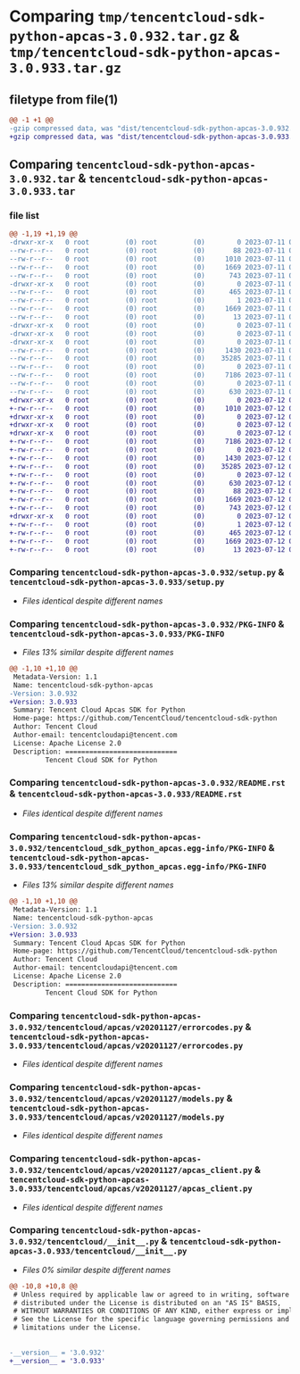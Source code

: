 # Comparing `tmp/tencentcloud-sdk-python-apcas-3.0.932.tar.gz` & `tmp/tencentcloud-sdk-python-apcas-3.0.933.tar.gz`

## filetype from file(1)

```diff
@@ -1 +1 @@
-gzip compressed data, was "dist/tencentcloud-sdk-python-apcas-3.0.932.tar", last modified: Tue Jul 11 00:29:59 2023, max compression
+gzip compressed data, was "dist/tencentcloud-sdk-python-apcas-3.0.933.tar", last modified: Wed Jul 12 00:18:55 2023, max compression
```

## Comparing `tencentcloud-sdk-python-apcas-3.0.932.tar` & `tencentcloud-sdk-python-apcas-3.0.933.tar`

### file list

```diff
@@ -1,19 +1,19 @@
-drwxr-xr-x   0 root         (0) root         (0)        0 2023-07-11 00:29:59.000000 tencentcloud-sdk-python-apcas-3.0.932/
--rw-r--r--   0 root         (0) root         (0)       88 2023-07-11 00:29:59.000000 tencentcloud-sdk-python-apcas-3.0.932/setup.cfg
--rw-r--r--   0 root         (0) root         (0)     1010 2023-07-11 00:29:59.000000 tencentcloud-sdk-python-apcas-3.0.932/setup.py
--rw-r--r--   0 root         (0) root         (0)     1669 2023-07-11 00:29:59.000000 tencentcloud-sdk-python-apcas-3.0.932/PKG-INFO
--rw-r--r--   0 root         (0) root         (0)      743 2023-07-11 00:29:59.000000 tencentcloud-sdk-python-apcas-3.0.932/README.rst
-drwxr-xr-x   0 root         (0) root         (0)        0 2023-07-11 00:29:59.000000 tencentcloud-sdk-python-apcas-3.0.932/tencentcloud_sdk_python_apcas.egg-info/
--rw-r--r--   0 root         (0) root         (0)      465 2023-07-11 00:29:59.000000 tencentcloud-sdk-python-apcas-3.0.932/tencentcloud_sdk_python_apcas.egg-info/SOURCES.txt
--rw-r--r--   0 root         (0) root         (0)        1 2023-07-11 00:29:59.000000 tencentcloud-sdk-python-apcas-3.0.932/tencentcloud_sdk_python_apcas.egg-info/dependency_links.txt
--rw-r--r--   0 root         (0) root         (0)     1669 2023-07-11 00:29:59.000000 tencentcloud-sdk-python-apcas-3.0.932/tencentcloud_sdk_python_apcas.egg-info/PKG-INFO
--rw-r--r--   0 root         (0) root         (0)       13 2023-07-11 00:29:59.000000 tencentcloud-sdk-python-apcas-3.0.932/tencentcloud_sdk_python_apcas.egg-info/top_level.txt
-drwxr-xr-x   0 root         (0) root         (0)        0 2023-07-11 00:29:59.000000 tencentcloud-sdk-python-apcas-3.0.932/tencentcloud/
-drwxr-xr-x   0 root         (0) root         (0)        0 2023-07-11 00:29:59.000000 tencentcloud-sdk-python-apcas-3.0.932/tencentcloud/apcas/
-drwxr-xr-x   0 root         (0) root         (0)        0 2023-07-11 00:29:59.000000 tencentcloud-sdk-python-apcas-3.0.932/tencentcloud/apcas/v20201127/
--rw-r--r--   0 root         (0) root         (0)     1430 2023-07-11 00:29:59.000000 tencentcloud-sdk-python-apcas-3.0.932/tencentcloud/apcas/v20201127/errorcodes.py
--rw-r--r--   0 root         (0) root         (0)    35285 2023-07-11 00:29:59.000000 tencentcloud-sdk-python-apcas-3.0.932/tencentcloud/apcas/v20201127/models.py
--rw-r--r--   0 root         (0) root         (0)        0 2023-07-11 00:29:59.000000 tencentcloud-sdk-python-apcas-3.0.932/tencentcloud/apcas/v20201127/__init__.py
--rw-r--r--   0 root         (0) root         (0)     7186 2023-07-11 00:29:59.000000 tencentcloud-sdk-python-apcas-3.0.932/tencentcloud/apcas/v20201127/apcas_client.py
--rw-r--r--   0 root         (0) root         (0)        0 2023-07-11 00:29:59.000000 tencentcloud-sdk-python-apcas-3.0.932/tencentcloud/apcas/__init__.py
--rw-r--r--   0 root         (0) root         (0)      630 2023-07-11 00:29:59.000000 tencentcloud-sdk-python-apcas-3.0.932/tencentcloud/__init__.py
+drwxr-xr-x   0 root         (0) root         (0)        0 2023-07-12 00:18:55.000000 tencentcloud-sdk-python-apcas-3.0.933/
+-rw-r--r--   0 root         (0) root         (0)     1010 2023-07-12 00:18:55.000000 tencentcloud-sdk-python-apcas-3.0.933/setup.py
+drwxr-xr-x   0 root         (0) root         (0)        0 2023-07-12 00:18:55.000000 tencentcloud-sdk-python-apcas-3.0.933/tencentcloud/
+drwxr-xr-x   0 root         (0) root         (0)        0 2023-07-12 00:18:55.000000 tencentcloud-sdk-python-apcas-3.0.933/tencentcloud/apcas/
+drwxr-xr-x   0 root         (0) root         (0)        0 2023-07-12 00:18:55.000000 tencentcloud-sdk-python-apcas-3.0.933/tencentcloud/apcas/v20201127/
+-rw-r--r--   0 root         (0) root         (0)     7186 2023-07-12 00:18:55.000000 tencentcloud-sdk-python-apcas-3.0.933/tencentcloud/apcas/v20201127/apcas_client.py
+-rw-r--r--   0 root         (0) root         (0)        0 2023-07-12 00:18:55.000000 tencentcloud-sdk-python-apcas-3.0.933/tencentcloud/apcas/v20201127/__init__.py
+-rw-r--r--   0 root         (0) root         (0)     1430 2023-07-12 00:18:55.000000 tencentcloud-sdk-python-apcas-3.0.933/tencentcloud/apcas/v20201127/errorcodes.py
+-rw-r--r--   0 root         (0) root         (0)    35285 2023-07-12 00:18:55.000000 tencentcloud-sdk-python-apcas-3.0.933/tencentcloud/apcas/v20201127/models.py
+-rw-r--r--   0 root         (0) root         (0)        0 2023-07-12 00:18:55.000000 tencentcloud-sdk-python-apcas-3.0.933/tencentcloud/apcas/__init__.py
+-rw-r--r--   0 root         (0) root         (0)      630 2023-07-12 00:18:55.000000 tencentcloud-sdk-python-apcas-3.0.933/tencentcloud/__init__.py
+-rw-r--r--   0 root         (0) root         (0)       88 2023-07-12 00:18:55.000000 tencentcloud-sdk-python-apcas-3.0.933/setup.cfg
+-rw-r--r--   0 root         (0) root         (0)     1669 2023-07-12 00:18:55.000000 tencentcloud-sdk-python-apcas-3.0.933/PKG-INFO
+-rw-r--r--   0 root         (0) root         (0)      743 2023-07-12 00:18:55.000000 tencentcloud-sdk-python-apcas-3.0.933/README.rst
+drwxr-xr-x   0 root         (0) root         (0)        0 2023-07-12 00:18:55.000000 tencentcloud-sdk-python-apcas-3.0.933/tencentcloud_sdk_python_apcas.egg-info/
+-rw-r--r--   0 root         (0) root         (0)        1 2023-07-12 00:18:55.000000 tencentcloud-sdk-python-apcas-3.0.933/tencentcloud_sdk_python_apcas.egg-info/dependency_links.txt
+-rw-r--r--   0 root         (0) root         (0)      465 2023-07-12 00:18:55.000000 tencentcloud-sdk-python-apcas-3.0.933/tencentcloud_sdk_python_apcas.egg-info/SOURCES.txt
+-rw-r--r--   0 root         (0) root         (0)     1669 2023-07-12 00:18:55.000000 tencentcloud-sdk-python-apcas-3.0.933/tencentcloud_sdk_python_apcas.egg-info/PKG-INFO
+-rw-r--r--   0 root         (0) root         (0)       13 2023-07-12 00:18:55.000000 tencentcloud-sdk-python-apcas-3.0.933/tencentcloud_sdk_python_apcas.egg-info/top_level.txt
```

### Comparing `tencentcloud-sdk-python-apcas-3.0.932/setup.py` & `tencentcloud-sdk-python-apcas-3.0.933/setup.py`

 * *Files identical despite different names*

### Comparing `tencentcloud-sdk-python-apcas-3.0.932/PKG-INFO` & `tencentcloud-sdk-python-apcas-3.0.933/PKG-INFO`

 * *Files 13% similar despite different names*

```diff
@@ -1,10 +1,10 @@
 Metadata-Version: 1.1
 Name: tencentcloud-sdk-python-apcas
-Version: 3.0.932
+Version: 3.0.933
 Summary: Tencent Cloud Apcas SDK for Python
 Home-page: https://github.com/TencentCloud/tencentcloud-sdk-python
 Author: Tencent Cloud
 Author-email: tencentcloudapi@tencent.com
 License: Apache License 2.0
 Description: ============================
         Tencent Cloud SDK for Python
```

### Comparing `tencentcloud-sdk-python-apcas-3.0.932/README.rst` & `tencentcloud-sdk-python-apcas-3.0.933/README.rst`

 * *Files identical despite different names*

### Comparing `tencentcloud-sdk-python-apcas-3.0.932/tencentcloud_sdk_python_apcas.egg-info/PKG-INFO` & `tencentcloud-sdk-python-apcas-3.0.933/tencentcloud_sdk_python_apcas.egg-info/PKG-INFO`

 * *Files 13% similar despite different names*

```diff
@@ -1,10 +1,10 @@
 Metadata-Version: 1.1
 Name: tencentcloud-sdk-python-apcas
-Version: 3.0.932
+Version: 3.0.933
 Summary: Tencent Cloud Apcas SDK for Python
 Home-page: https://github.com/TencentCloud/tencentcloud-sdk-python
 Author: Tencent Cloud
 Author-email: tencentcloudapi@tencent.com
 License: Apache License 2.0
 Description: ============================
         Tencent Cloud SDK for Python
```

### Comparing `tencentcloud-sdk-python-apcas-3.0.932/tencentcloud/apcas/v20201127/errorcodes.py` & `tencentcloud-sdk-python-apcas-3.0.933/tencentcloud/apcas/v20201127/errorcodes.py`

 * *Files identical despite different names*

### Comparing `tencentcloud-sdk-python-apcas-3.0.932/tencentcloud/apcas/v20201127/models.py` & `tencentcloud-sdk-python-apcas-3.0.933/tencentcloud/apcas/v20201127/models.py`

 * *Files identical despite different names*

### Comparing `tencentcloud-sdk-python-apcas-3.0.932/tencentcloud/apcas/v20201127/apcas_client.py` & `tencentcloud-sdk-python-apcas-3.0.933/tencentcloud/apcas/v20201127/apcas_client.py`

 * *Files identical despite different names*

### Comparing `tencentcloud-sdk-python-apcas-3.0.932/tencentcloud/__init__.py` & `tencentcloud-sdk-python-apcas-3.0.933/tencentcloud/__init__.py`

 * *Files 0% similar despite different names*

```diff
@@ -10,8 +10,8 @@
 # Unless required by applicable law or agreed to in writing, software
 # distributed under the License is distributed on an "AS IS" BASIS,
 # WITHOUT WARRANTIES OR CONDITIONS OF ANY KIND, either express or implied.
 # See the License for the specific language governing permissions and
 # limitations under the License.
 
 
-__version__ = '3.0.932'
+__version__ = '3.0.933'
```


